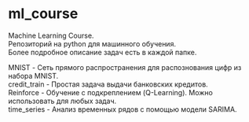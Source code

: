 # ml_course
Machine Learning Course.  
Репозиторий на python для машинного обучения.  
Более подробное описание задач есть в каждой папке.  
  
MNIST - Сеть прямого распространения для распознования цифр из набора MNIST.  
credit_train - Простая задача выдачи банковских кредитов.  
Reinforce - Обучение с подкреплением (Q-Learning). Можно использовать для любых задач.  
time_series - Анализ временных рядов с помощью модели SARIMA.  
